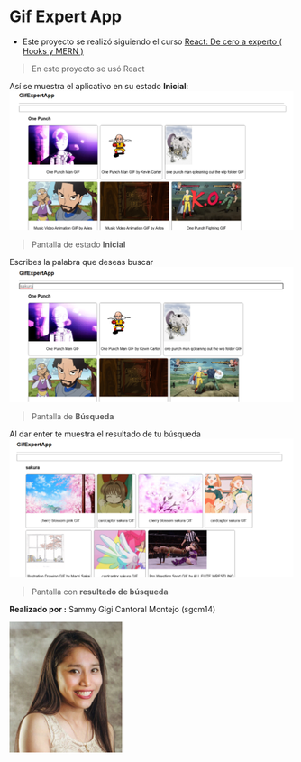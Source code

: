 Gif Expert App
===========
- Este proyecto se realizó siguiendo el curso [React: De cero a experto ( Hooks y MERN )](https://www.udemy.com/course/react-cero-experto/ "React: De cero a experto ( Hooks y MERN )") 
> En este proyecto se usó React

Así se muestra el aplicativo en su estado **Inicial**:
![](https://raw.githubusercontent.com/sgcm14/gif-expert-app/main/src/images/Captura1.PNG)
> Pantalla de estado **Inicial**

Escribes la palabra que deseas buscar
![](https://raw.githubusercontent.com/sgcm14/gif-expert-app/main/src/images/Captura2.PNG)
>  Pantalla de **Búsqueda**

Al dar enter te muestra el resultado de tu búsqueda
![](https://raw.githubusercontent.com/sgcm14/gif-expert-app/main/src/images/Captura3.PNG)
>  Pantalla con **resultado de búsqueda**


**Realizado por :** Sammy Gigi Cantoral Montejo (sgcm14)

<img src ="https://raw.githubusercontent.com/sgcm14/sgcm14/main/sammy.jpg" width="200">

